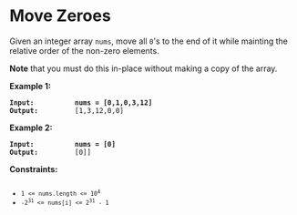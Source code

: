 <!-- markdownlint-disable -->

# Move Zeroes

Given an integer array `nums`, move all `0`'s to the end of it while mainting the relative order of the non-zero elements.

**Note** that you must do this in-place without making a copy of the array.

**Example 1:**

<pre><code><strong>Input:          nums = [0,1,0,3,12]</strong>
<strong>Output:</strong>         [1,3,12,0,0]</code></pre>

**Example 2:**

<pre><code><strong>Input:          nums = [0]</strong>
<strong>Output:</strong>         [0]]</code></pre>

**Constraints:**

<pre><code><ul><li><code>1 <= nums.length <= 10<sup>4</sup></code></li><li><code>-2<sup>31</sup> <= nums[i] <= 2<sup>31</sup> - 1</code></li></ul></code></pre>

